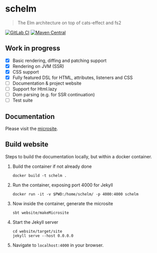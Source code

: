 # schelm

> The Elm architecture on top of cats-effect and fs2

[![GitLab CI](https://gitlab.com/taig-github/schelm/badges/master/build.svg?style=flat-square)](https://gitlab.com/taig-github/schelm/pipelines)
[![Maven Central](https://img.shields.io/maven-central/v/io.taig/schelm_2.13.svg?style=flat-square)](https://index.scala-lang.org/taig/schelm)

## Work in progress

- [x] Basic rendering, diffing and patching support
- [x] Rendering on JVM (SSR)
- [x] CSS support
- [x] Fully featured DSL for HTML, attributes, listeners and CSS
- [ ] Documentation & project website
- [ ] Support for Html.lazy
- [ ] Dom parsing (e.g. for SSR continuation)
- [ ] Test suite

## Documentation

Please visit the [microsite](http://taig.io/schelm/).

## Build website

Steps to build the documentation locally, but within a docker container.

  1. Build the container if not already done
     ```
     docker build -t schelm .
     ```

  2. Run the container, exposing port 4000 for Jekyll
     ```
     docker run -it -v $PWD:/home/schelm/ -p 4000:4000 schelm
     ```

  3. Now inside the container, generate the microsite
     ```
     sbt website/makeMicrosite
     ```

  4. Start the Jekyll server
     ```
     cd website/target/site
     jekyll serve --host 0.0.0.0
     ```

  5. Navigate to `localhost:4000` in your browser.